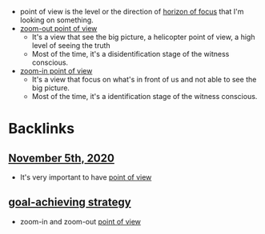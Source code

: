 - point of view is the level or the direction of [horizon of focus](<horizon of focus.md>) that I'm looking on something.
- [zoom-out point of view](<zoom-out point of view.md>)
    - It's a view that see the big picture, a helicopter point of view, a high level of seeing the truth
    - Most of the time, it's a disidentification stage of the witness conscious.
- [zoom-in point of view](<zoom-in point of view.md>)
    - It's a view that focus on what's in front of us and not able to see the big picture.
    - Most of the time, it's a identification stage of the witness conscious.

# Backlinks
## [November 5th, 2020](<November 5th, 2020.md>)
- It's very important to have [point of view](<point of view.md>)

## [goal-achieving strategy](<goal-achieving strategy.md>)
- zoom-in and zoom-out [point of view](<point of view.md>)

